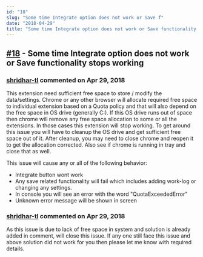 ```yaml
---
id: "18"
slug: "Some time Integrate option does not work or Save f"
date: "2018-04-29"
title: "Some time Integrate option does not work or Save functionality stops working"
---
```



## [#18](https://github.com/shridhar-tl/jira-assistant/issues/18) - Some time Integrate option does not work or Save functionality stops working

### [shridhar-tl](https://github.com/shridhar-tl) commented on Apr 29, 2018

This extension need sufficient free space to store / modify the data/settings. Chrome or any other browser will allocate required free space to individual extension based on a Quota policy and that will also depend on the free space in OS drive (generally C:). If this OS drive runs out of space then chrome will remove any free space allocation to some or all the extensions. In those cases this extension will stop working. To get around this issue you will have to cleanup the OS drive and get sufficient free space out of it. After cleanup, you may need to close chrome and reopen it to get the allocation corrected. Also see if chrome is running in tray and close that as well.

This issue will cause any or all of the following behavior:
* Integrate button wont work
* Any save related functionality will fail which includes adding work-log or changing any settings.
* In console you will see an error with the word "QuotaExceededError"
* Unknown error message will be shown in screen

### [shridhar-tl](https://github.com/shridhar-tl) commented on Apr 29, 2018

As this issue is due to lack of free space in system and solution is already added in comment, will close this issue. If any one still face this issue and above solution did not work for you then please let me know with required details.

